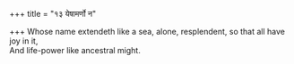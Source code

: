 +++
title = "१३ येषामर्णो न"

+++
Whose name extendeth like a sea, alone, resplendent, so that all have joy in it,  
     And life-power like ancestral might.